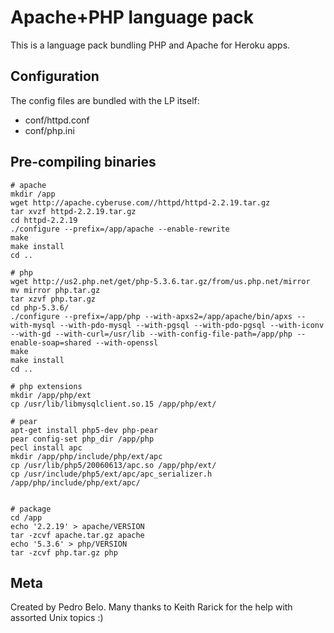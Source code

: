 Apache+PHP language pack
========================

This is a language pack bundling PHP and Apache for Heroku apps.

Configuration
-------------

The config files are bundled with the LP itself:

* conf/httpd.conf
* conf/php.ini


Pre-compiling binaries
----------------------

    # apache
    mkdir /app
    wget http://apache.cyberuse.com//httpd/httpd-2.2.19.tar.gz
    tar xvzf httpd-2.2.19.tar.gz
    cd httpd-2.2.19
    ./configure --prefix=/app/apache --enable-rewrite
    make
    make install
    cd ..
    
    # php
    wget http://us2.php.net/get/php-5.3.6.tar.gz/from/us.php.net/mirror 
    mv mirror php.tar.gz
    tar xzvf php.tar.gz
    cd php-5.3.6/
    ./configure --prefix=/app/php --with-apxs2=/app/apache/bin/apxs --with-mysql --with-pdo-mysql --with-pgsql --with-pdo-pgsql --with-iconv --with-gd --with-curl=/usr/lib --with-config-file-path=/app/php --enable-soap=shared --with-openssl
    make
    make install
    cd ..
    
    # php extensions
    mkdir /app/php/ext
    cp /usr/lib/libmysqlclient.so.15 /app/php/ext/
    
    # pear
    apt-get install php5-dev php-pear
    pear config-set php_dir /app/php
    pecl install apc
    mkdir /app/php/include/php/ext/apc
    cp /usr/lib/php5/20060613/apc.so /app/php/ext/
    cp /usr/include/php5/ext/apc/apc_serializer.h /app/php/include/php/ext/apc/
    
    
    # package
    cd /app
    echo '2.2.19' > apache/VERSION
    tar -zcvf apache.tar.gz apache
    echo '5.3.6' > php/VERSION
    tar -zcvf php.tar.gz php

Meta
----

Created by Pedro Belo.
Many thanks to Keith Rarick for the help with assorted Unix topics :)